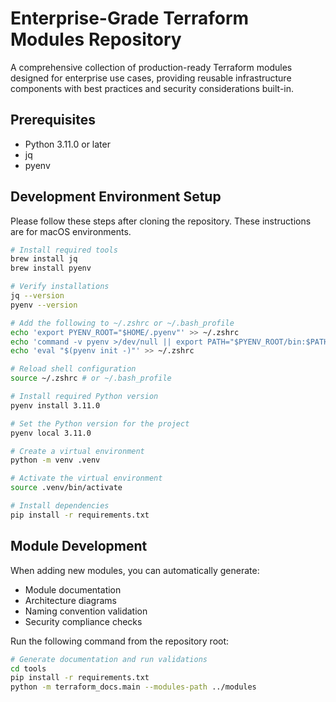 # Enterprise-Grade Terraform Modules Repository

A comprehensive collection of production-ready Terraform modules designed for enterprise use cases, providing reusable infrastructure components with best practices and security considerations built-in.

## Prerequisites
- Python 3.11.0 or later
- jq
- pyenv

## Development Environment Setup
Please follow these steps after cloning the repository.
These instructions are for macOS environments.

```bash
# Install required tools
brew install jq 
brew install pyenv

# Verify installations
jq --version
pyenv --version

# Add the following to ~/.zshrc or ~/.bash_profile
echo 'export PYENV_ROOT="$HOME/.pyenv"' >> ~/.zshrc
echo 'command -v pyenv >/dev/null || export PATH="$PYENV_ROOT/bin:$PATH"' >> ~/.zshrc
echo 'eval "$(pyenv init -)"' >> ~/.zshrc

# Reload shell configuration
source ~/.zshrc # or ~/.bash_profile

# Install required Python version
pyenv install 3.11.0

# Set the Python version for the project
pyenv local 3.11.0

# Create a virtual environment
python -m venv .venv

# Activate the virtual environment
source .venv/bin/activate

# Install dependencies
pip install -r requirements.txt
```

## Module Development
When adding new modules, you can automatically generate:
- Module documentation
- Architecture diagrams
- Naming convention validation
- Security compliance checks

Run the following command from the repository root:

```bash
# Generate documentation and run validations
cd tools
pip install -r requirements.txt
python -m terraform_docs.main --modules-path ../modules
```